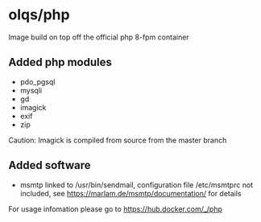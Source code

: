 # olqs/php
Image build on top off the official php 8-fpm container
## Added php modules
* pdo_pgsql
* mysqli
* gd
* imagick
* exif
* zip

Caution: Imagick is compiled from source from the master branch

## Added software
* msmtp linked to /usr/bin/sendmail, configuration file /etc/msmtprc not included, see https://marlam.de/msmtp/documentation/ for details


For usage infomation please go to https://hub.docker.com/_/php 
